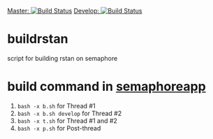 [Master: ![Build Status](https://semaphoreapp.com/api/v1/projects/f0d14822-c8f4-48e9-bc1a-fd92811c6328/357727/badge.png)](https://semaphoreapp.com/maverickg/buildrstan)
[Develop: ![Build Status](https://semaphoreapp.com/api/v1/projects/f0d14822-c8f4-48e9-bc1a-fd92811c6328/357884/badge.png)](https://semaphoreapp.com/maverickg/buildrstan)

# buildrstan
script for building rstan on semaphore

# build command in [semaphoreapp](https://semaphoreapp.com/maverickg/buildrstan/settings)

1. `bash -x b.sh` for Thread #1
2. `bash -x b.sh develop` for Thread #2
4. `bash -x t.sh` for Thread #1 and #2
3. `bash -x p.sh` for Post-thread

